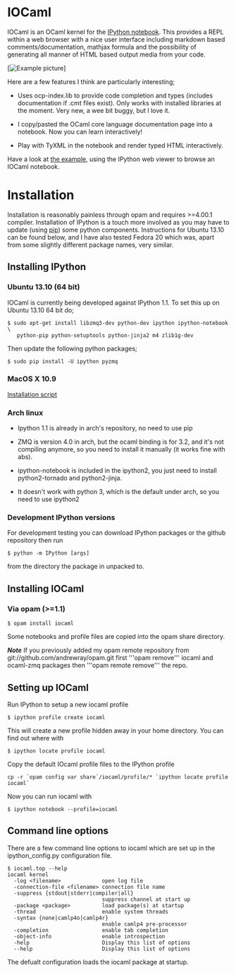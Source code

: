 IOCaml
======

IOCaml is an OCaml kernel for the 
[IPython notebook](http://ipython.org/notebook.html). 
This provides a REPL within a web browser with a nice user interface 
including markdown based comments/documentation, mathjax formula and 
the possibility of generating all manner of HTML based output media 
from your code.  

[![Example picture](https://github.com/andrewray/iocaml/raw/master/notebooks/notebook-example-polys.png)]


Here are a few features I think are particularly interesting;

* Uses ocp-index.lib to provide code completion and types
  (includes documentation if .cmt files exist).  Only works with
  installed libraries at the moment.  Very new, a wee bit buggy, but
  I love it.

* I copy/pasted the OCaml core language documentation page into
  a notebook.  Now you can learn interactively!

* Play with TyXML in the notebook and render typed HTML interactively.

Have a look at 
[the example](http://nbviewer.ipython.org/github/andrewray/iocaml/blob/master/notebooks/iocaml-test-notebook.ipynb),
using the IPython web viewer to browse an IOCaml notebook.

# Installation

Installation is reasonably painless through opam and requires >=4.00.1 compiler.
Installation of IPython is a touch more involved as you may have to
update (using [pip](http://www.pip-installer.org/en/latest/)) some
python components.  Instructions for Ubuntu 13.10 can be found
below, and I have also tested Fedora 20 which was, apart from some
slightly different package names, very similar.

## Installing IPython

### Ubuntu 13.10 (64 bit)

IOCaml is currently being developed against IPython 1.1. To set this up on Ubuntu 13.10 64 bit do;

```
$ sudo apt-get install libzmq3-dev python-dev ipython ipython-notebook \
   python-pip python-setuptools python-jinja2 m4 zlib1g-dev
```

Then update the following python packages;

```
$ sudo pip install -U ipython pyzmq
```

### MacOS X 10.9

[Installation script](https://gist.github.com/avsm/9041133)

### Arch linux

* Ipython 1.1 is already in arch's repository, no need to use pip

* ZMQ is version 4.0 in arch, but the ocaml binding is for 3.2, and it's not compiling anymore, so you need to install it manually (it works fine with abs).

* ipython-notebook is included in the ipython2, you just need to install python2-tornado and python2-jinja.

* It doesn't work with python 3, which is the default under arch, so you need to use ipython2

### Development IPython versions

For development testing you can download IPython packages or the github repository then run

```
$ python -m IPython [args]
```

from the directory the package in unpacked to.

## Installing IOCaml

### Via opam (>=1.1)

```
$ opam install iocaml
```

Some notebooks and profile files are copied into the opam share directory.

***Note*** If you previously added my opam remote repository from
git://github.com/andrewray/opam.git first '''opam remove'''
iocaml and ocaml-zmq packages then '''opam remote remove''' the repo.

## Setting up IOCaml

Run IPython to setup a new iocaml profile

```
$ ipython profile create iocaml
```

This will create a new profile hidden away in your home directory.  You can find out where with

```
$ ipython locate profile iocaml
```

Copy the default IOcaml profile files to the IPython profile

```
cp -r `opam config var share`/iocaml/profile/* `ipython locate profile iocaml`
```

Now you can run iocaml with

```
$ ipython notebook --profile=iocaml
```

## Command line options

There are a few command line options to iocaml which are set up in the ipython_config.py configuration file.

```
$ iocaml.top --help
iocaml kernel
  -log <filename>             open log file
  -connection-file <filename> connection file name
  -suppress {stdout|stderr|compiler|all}
                              suppress channel at start up
  -package <package>          load package(s) at startup
  -thread                     enable system threads
  -syntax {none|camlp4o|camlp4r}
                              enable camlp4 pre-processor
  -completion                 enable tab completion
  -object-info                enable introspection
  -help                       Display this list of options
  --help                      Display this list of options

```

The defualt configuration loads the iocaml package at startup.

